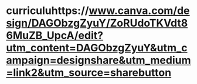 # curriculuhttps://www.canva.com/design/DAGObzgZyuY/ZoRUdoTKVdt86MuZB_UpcA/edit?utm_content=DAGObzgZyuY&utm_campaign=designshare&utm_medium=link2&utm_source=sharebutton
